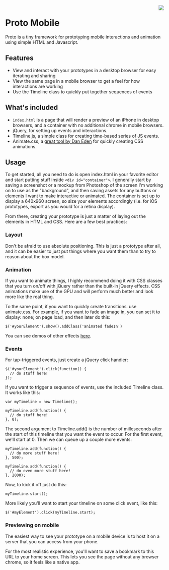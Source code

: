 <div style="float: right;" /><img src="http://f.cl.ly/items/21240p2l2W0R0M0K0Y0f/Screen%20Shot%202013-05-10%20at%2010.27.50%20AM.png" /></div>

# Proto Mobile

Proto is a tiny framework for prototyping mobile interactions and animation using simple HTML and Javascript.

## Features

- View and interact with your prototypes in a desktop browser for easy iterating and sharing
- View the same page in a mobile browser to get a feel for how interactions are working
- Use the Timeline class to quickly put together sequences of events

## What's included

- `index.html` is a page that will render a preview of an iPhone in desktop browsers, and a container with no additional chrome in mobile browsers.
- jQuery, for setting up events and interactions.
- Timeline.js, a simple class for creating time-based series of JS events.
- Animate.css, a [great tool by Dan Eden](http://daneden.me/animate/) for quickly creating CSS animations.

## Usage

To get started, all you need to do is open index.html in your favorite editor and start putting stuff inside `<div id="container">`. I generally start by saving a screenshot or a mockup from Photoshop of the screen I'm working on to use as the "background", and then saving assets for any buttons or elements I want to make interactive or animated. The container is set up to display a 640x960 screen, so size your elements accordingly (i.e. for iOS prototypes, export as you would for a retina display).

From there, creating your prototype is just a matter of laying out the elements in HTML and CSS. Here are a few best practices:

### Layout

Don't be afraid to use absolute positioning. This is just a prototype after all, and it can be easier to just put things where you want them than to try to reason about the box model.

### Animation

If you want to animate things, I highly recommend doing it with CSS classes that you turn on/off with jQuery rather than the built-in jQuery effects. CSS animations make use of the GPU and will perform much better and look more like the real thing.

To the same point, if you want to quickly create transitions. use animate.css. For example, if you want to fade an image in, you can set it to display: none; on page load, and then later do this:

    $('#yourElement').show().addClass('animated fadeIn')

You can see demos of other effects [here](http://daneden.me/animate/).

### Events

For tap-triggered events, just create a jQuery click handler:

    $('#yourElement').click(function() {
      // do stuff here!
    });

If you want to trigger a sequence of events, use the included Timeline class. It works like this:

    var myTimeline = new Timeline();

    myTimeline.add(function() {
      // do stuff here!
    }, 0);

The second argument to Timeline.add() is the number of milleseconds after the start of this timeline that you want the event to occur. For the first event, we'll start at 0. Then we can queue up a couple more events:

    myTimeline.add(function() {
      // do more stuff here!
    }, 500);

    myTimeline.add(function() {
      // do even more stuff here!
    }, 2000);

Now, to kick it off just do this:

    myTimeline.start();

More likely you'll want to start your timeline on some click event, like this:

    $('#myElement').click(myTimeline.start);

### Previewing on mobile

The easiest way to see your prototype on a mobile device is to host it on a server that you can access from your phone.

For the most realistic experience, you'll want to save a bookmark to this URL to your home screen. This lets you see the page without any browser chrome, so it feels like a native app.